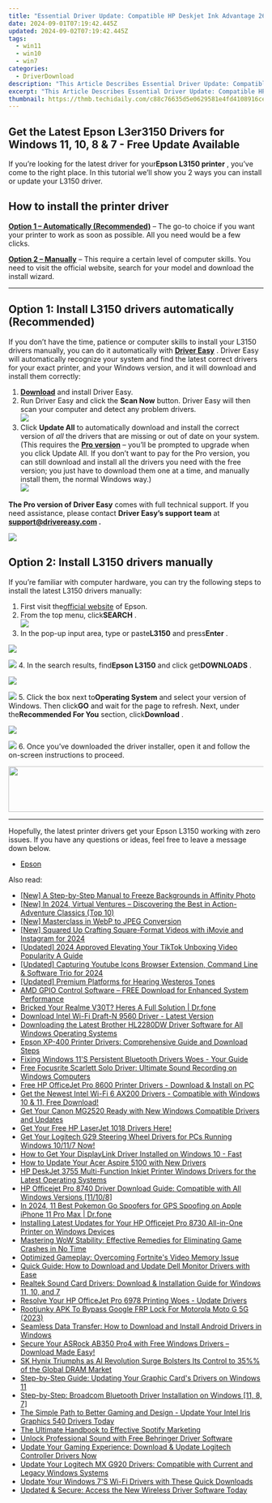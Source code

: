 ```yaml
---
title: "Essential Driver Update: Compatible HP Deskjet Ink Advantage 2652 Software for Windows 11, 10, 8 & 7 PCs"
date: 2024-09-01T07:19:42.445Z
updated: 2024-09-02T07:19:42.445Z
tags:
  - win11
  - win10
  - win7
categories:
  - DriverDownload
description: "This Article Describes Essential Driver Update: Compatible HP Deskjet Ink Advantage 2652 Software for Windows 11, 10, 8 & 7 PCs"
excerpt: "This Article Describes Essential Driver Update: Compatible HP Deskjet Ink Advantage 2652 Software for Windows 11, 10, 8 & 7 PCs"
thumbnail: https://thmb.techidaily.com/c88c76635d5e0629581e4fd4108916cee892ed1d438b3013953d19ca906db797.jpg
---
```


## Get the Latest Epson L3er3150 Drivers for Windows 11, 10, 8 & 7 - Free Update Available

If you’re looking for the latest driver for your**Epson L3150 printer** , you’ve come to the right place. In this tutorial we’ll show you 2 ways you can install or update your L3150 driver.

## How to install the printer driver

**[Option 1 – Automatically (Recommended)](https://www.drivereasy.com/knowledge/epson-l3150-driver-download-update-windows-10-8-7/#option1)**  – The go-to choice if you want your printer to work as soon as possible. All you need would be a few clicks.

[**Option 2 – Manually**](https://tools.techidaily.com/drivereasy/download/) – This require a certain level of computer skills. You need to visit the official website, search for your model and download the install wizard.

---

## Option 1: Install L3150 drivers automatically (Recommended)

 If you don’t have the time, patience or computer skills to install your L3150 drivers manually, you can do it automatically with **[Driver Easy](https://tools.techidaily.com/drivereasy/download/)**  . Driver Easy will automatically recognize your system and find the latest correct drivers for your exact printer, and your Windows version, and it will download and install them correctly:

1. **[Download](https://tools.techidaily.com/drivereasy/download/)**  and install Driver Easy.
2. Run Driver Easy and click the **Scan Now** button. Driver Easy will then scan your computer and detect any problem drivers.  
![](https://images.drivereasy.com/wp-content/uploads/2020/08/Scan-now.jpg)
3. Click **Update All** to automatically download and install the correct version of _all_ the drivers that are missing or out of date on your system.  
 (This requires the **[Pro version](https://tools.techidaily.com/drivereasy/download/)**  – you’ll be prompted to upgrade when you click Update All. If you don’t want to pay for the Pro version, you can still download and install all the drivers you need with the free version; you just have to download them one at a time, and manually install them, the normal Windows way.)  
![](https://images.drivereasy.com/wp-content/uploads/2020/12/de-update-l3150.jpg)

**The Pro version of Driver Easy** comes with full technical support. If you need assistance, please contact **Driver Easy’s support team** at **[support@drivereasy.com](https://tools.techidaily.com/drivereasy/download/) .**

<!-- affiliate ads begin -->
<a href="https://store.bitdefender.com/affiliate.php?ACCOUNT=BITLATIN&AFFILIATE=108875&PATH=http%3A%2F%2Fwww.bitdefender.com%2Fbusiness%3FAFFILIATE%3D108875%26RESOURCE%3D30%2525%2BOff%2Ball%2BGravityZone%2BProducts"><img src="https://www.bitdefender.com/content/dam/bitdefender/business/campaign/1200X628.png" border="0"></a>
<!-- affiliate ads end -->
## Option 2: Install L3150 drivers manually

 If you’re familiar with computer hardware, you can try the following steps to install the latest L3150 drivers manually:

1. First visit the[official website](https://epson.com.jm/) of Epson.
2. From the top menu, click**SEARCH** .  
![](https://images.drivereasy.com/wp-content/uploads/2020/12/epson-l3110-driver-manually-1.jpg)
3. In the pop-up input area, type or paste**L3150** and press**Enter** .  
<!-- affiliate ads begin -->
<a href="https://shop.incomedia.eu/order/checkout.php?PRODS=14095146&QTY=1&AFFILIATE=108875&CART=1"><img src="https://secure.2checkout.com/images/merchant/8b6cc3ee5ec407721ce3bf5ff4c0f56b/PRO_BUY_728x90-EN.jpg" border="0"></a>
<!-- affiliate ads end -->
![](https://images.drivereasy.com/wp-content/uploads/2020/12/epson-l3150-driver-manually-2.jpg)
4. In the search results, find**Epson L3150** and click get**DOWNLOADS** .  
<!-- affiliate ads begin -->
<a href="https://shop.systoolsgroup.com/affiliate.php?ACCOUNT=SYSTOOBY&AFFILIATE=108875&PATH=https%3A%2F%2Fwww.systoolsgroup.com%3FAFFILIATE%3D108875%26RESOURCE%3DSysTools%2BOST%2BRecovery"><img src="https://www.systoolsgroup.com/box/ost-recovery.png" border="0"></a>
<!-- affiliate ads end -->
![](https://images.drivereasy.com/wp-content/uploads/2020/12/epson-l3150-driver-manually-3.jpg)
5. Click the box next to**Operating System** and select your version of Windows. Then click**GO** and wait for the page to refresh. Next, under the**Recommended For You** section, click**Download** .  
<!-- affiliate ads begin -->
<a href="https://store.revouninstaller.com/order/checkout.php?PRODS=27889512&QTY=1&AFFILIATE=108875&CART=1"><img src="https://secure.avangate.com/images/merchant/4282ec8de8c9be897e7aff4aa231b1a4/728__90.jpg" border="0"></a>
<!-- affiliate ads end -->
![](https://images.drivereasy.com/wp-content/uploads/2020/12/epson-l3150-driver-manually-4.jpg)
6. Once you’ve downloaded the driver installer, open it and follow the on-screen instructions to proceed.
<!-- affiliate ads begin -->
<a href="https://natural-cycles.sjv.io/c/5597632/2072200/17885" target="_top" id="2072200"><img src="//a.impactradius-go.com/display-ad/17885-2072200" border="0" alt="" width="728" height="90"/></a><img height="0" width="0" src="https://imp.pxf.io/i/5597632/2072200/17885" style="position:absolute;visibility:hidden;" border="0" />
<!-- affiliate ads end -->

---

 Hopefully, the latest printer drivers get your Epson L3150 working with zero issues. If you have any questions or ideas, feel free to leave a message down below.

* [Epson](https://tools.techidaily.com/drivereasy/download/)

<ins class="adsbygoogle"
     style="display:block"
     data-ad-format="autorelaxed"
     data-ad-client="ca-pub-7571918770474297"
     data-ad-slot="1223367746"></ins>



<ins class="adsbygoogle"
     style="display:block"
     data-ad-client="ca-pub-7571918770474297"
     data-ad-slot="8358498916"
     data-ad-format="auto"
     data-full-width-responsive="true"></ins>

<span class="atpl-alsoreadstyle">Also read:</span>
<div><ul>
<li><a href="https://extra-tips.techidaily.com/new-a-step-by-step-manual-to-freeze-backgrounds-in-affinity-photo/"><u>[New] A Step-by-Step Manual to Freeze Backgrounds in Affinity Photo</u></a></li>
<li><a href="https://screen-mirroring-recording.techidaily.com/new-in-2024-virtual-ventures-discovering-the-best-in-action-adventure-classics-top-10/"><u>[New] In 2024, Virtual Ventures – Discovering the Best in Action-Adventure Classics (Top 10)</u></a></li>
<li><a href="https://extra-support.techidaily.com/new-masterclass-in-webp-to-jpeg-conversion/"><u>[New] Masterclass in WebP to JPEG Conversion</u></a></li>
<li><a href="https://instagram-video-recordings.techidaily.com/new-squared-up-crafting-square-format-videos-with-imovie-and-instagram-for-2024/"><u>[New] Squared Up  Crafting Square-Format Videos with iMovie and Instagram for 2024</u></a></li>
<li><a href="https://fox-http.techidaily.com/updated-2024-approved-elevating-your-tiktok-unboxing-video-popularity-a-guide/"><u>[Updated] 2024 Approved  Elevating Your TikTok Unboxing Video Popularity  A Guide</u></a></li>
<li><a href="https://facebook-record-videos.techidaily.com/updated-capturing-youtube-icons-browser-extension-command-line-and-software-trio-for-2024/"><u>[Updated] Capturing Youtube Icons  Browser Extension, Command Line & Software Trio for 2024</u></a></li>
<li><a href="https://fox-friendly.techidaily.com/updated-premium-platforms-for-hearing-westeros-tones/"><u>[Updated] Premium Platforms for Hearing Westeros Tones</u></a></li>
<li><a href="https://win-amazing.techidaily.com/amd-gpio-control-software-free-download-for-enhanced-system-performance/"><u>AMD GPIO Control Software – FREE Download for Enhanced System Performance</u></a></li>
<li><a href="https://howto.techidaily.com/bricked-your-realme-v30t-heres-a-full-solution-drfone-by-drfone-fix-android-problems-fix-android-problems/"><u>Bricked Your Realme V30T? Heres A Full Solution | Dr.fone</u></a></li>
<li><a href="https://win-amazing.techidaily.com/download-intel-wi-fi-draft-n-9560-driver-latest-version/"><u>Download Intel Wi-Fi Draft-N 9560 Driver - Latest Version</u></a></li>
<li><a href="https://win-amazing.techidaily.com/downloading-the-latest-brother-hl2280dw-driver-software-for-all-windows-operating-systems/"><u>Downloading the Latest Brother HL2280DW Driver Software for All Windows Operating Systems</u></a></li>
<li><a href="https://win-amazing.techidaily.com/epson-xp-400-printer-drivers-comprehensive-guide-and-download-steps/"><u>Epson XP-400 Printer Drivers: Comprehensive Guide and Download Steps</u></a></li>
<li><a href="https://win-amazing.techidaily.com/fixing-windows-11s-persistent-bluetooth-drivers-woes-your-guide/"><u>Fixing Windows 11'S Persistent Bluetooth Drivers Woes - Your Guide</u></a></li>
<li><a href="https://win-amazing.techidaily.com/free-focusrite-scarlett-solo-driver-ultimate-sound-recording-on-windows-computers/"><u>Free Focusrite Scarlett Solo Driver: Ultimate Sound Recording on Windows Computers</u></a></li>
<li><a href="https://win-amazing.techidaily.com/free-hp-officejet-pro-8600-printer-drivers-download-and-install-on-pc/"><u>Free HP OfficeJet Pro 8600 Printer Drivers - Download & Install on PC</u></a></li>
<li><a href="https://win-amazing.techidaily.com/get-the-newest-intel-wi-fi-6-ax200-drivers-compatible-with-windows-10-and-11-free-download/"><u>Get the Newest Intel Wi-Fi 6 AX200 Drivers - Compatible with Windows 10 & 11, Free Download!</u></a></li>
<li><a href="https://win-amazing.techidaily.com/get-your-canon-mg2520-ready-with-new-windows-compatible-drivers-and-updates/"><u>Get Your Canon MG2520 Ready with New Windows Compatible Drivers and Updates</u></a></li>
<li><a href="https://win-amazing.techidaily.com/1722974533194-get-your-free-hp-laserjet-1018-drivers-here/"><u>Get Your Free HP LaserJet 1018 Drivers Here!</u></a></li>
<li><a href="https://hardware-updates.techidaily.com/1722975860705-get-your-logitech-g29-steering-wheel-drivers-for-pcs-running-windows-10117-now/"><u>Get Your Logitech G29 Steering Wheel Drivers for PCs Running Windows 10/11/7 Now!</u></a></li>
<li><a href="https://win-amazing.techidaily.com/1722977220322-how-to-get-your-displaylink-driver-installed-on-windows-10-fast/"><u>How to Get Your DisplayLink Driver Installed on Windows 10 - Fast</u></a></li>
<li><a href="https://win-amazing.techidaily.com/how-to-update-your-acer-aspire-5100-with-new-drivers/"><u>How to Update Your Acer Aspire 5100 with New Drivers</u></a></li>
<li><a href="https://win-amazing.techidaily.com/hp-deskjet-3755-multi-function-inkjet-printer-windows-drivers-for-the-latest-operating-systems/"><u>HP DeskJet 3755 Multi-Function Inkjet Printer Windows Drivers for the Latest Operating Systems</u></a></li>
<li><a href="https://win-amazing.techidaily.com/hp-officejet-pro-8740-driver-download-guide-compatible-with-all-windows-versions-11108/"><u>HP Officejet Pro 8740 Driver Download Guide: Compatible with All Windows Versions [11/10/8]</u></a></li>
<li><a href="https://ios-pokemon-go.techidaily.com/in-2024-11-best-pokemon-go-spoofers-for-gps-spoofing-on-apple-iphone-11-pro-max-drfone-by-drfone-virtual-ios/"><u>In 2024, 11 Best Pokemon Go Spoofers for GPS Spoofing on Apple iPhone 11 Pro Max | Dr.fone</u></a></li>
<li><a href="https://win-amazing.techidaily.com/installing-latest-updates-for-your-hp-officejet-pro-8730-all-in-one-printer-on-windows-devices/"><u>Installing Latest Updates for Your HP Officejet Pro 8730 All-in-One Printer on Windows Devices</u></a></li>
<li><a href="https://win-blog.techidaily.com/1722988832134-mastering-wow-stability-effective-remedies-for-eliminating-game-crashes-in-no-time/"><u>Mastering WoW Stability: Effective Remedies for Eliminating Game Crashes in No Time</u></a></li>
<li><a href="https://win-able.techidaily.com/optimized-gameplay-overcoming-fortnites-video-memory-issue/"><u>Optimized Gameplay: Overcoming Fortnite's Video Memory Issue</u></a></li>
<li><a href="https://win-amazing.techidaily.com/quick-guide-how-to-download-and-update-dell-monitor-drivers-with-ease/"><u>Quick Guide: How to Download and Update Dell Monitor Drivers with Ease</u></a></li>
<li><a href="https://win-amazing.techidaily.com/realtek-sound-card-drivers-download-and-installation-guide-for-windows-11-10-and-7/"><u>Realtek Sound Card Drivers: Download & Installation Guide for Windows 11, 10, and 7</u></a></li>
<li><a href="https://hardware-updates.techidaily.com/resolve-your-hp-officejet-pro-6978-printing-woes-update-drivers/"><u>Resolve Your HP OfficeJet Pro 6978 Printing Woes - Update Drivers</u></a></li>
<li><a href="https://android-unlock.techidaily.com/rootjunky-apk-to-bypass-google-frp-lock-for-motorola-moto-g-5g-2023-by-drfone-android/"><u>Rootjunky APK To Bypass Google FRP Lock For Motorola Moto G 5G (2023)</u></a></li>
<li><a href="https://win-amazing.techidaily.com/seamless-data-transfer-how-to-download-and-install-android-drivers-in-windows/"><u>Seamless Data Transfer: How to Download and Install Android Drivers in Windows</u></a></li>
<li><a href="https://win-amazing.techidaily.com/secure-your-asrock-ab350-pro4-with-free-windows-drivers-download-made-easy/"><u>Secure Your ASRock AB350 Pro4 with Free Windows Drivers – Download Made Easy!</u></a></li>
<li><a href="https://hardware-reviews.techidaily.com/sk-hynix-triumphs-as-ai-revolution-surge-bolsters-its-control-to-35-of-the-global-dram-market/"><u>SK Hynix Triumphs as AI Revolution Surge Bolsters Its Control to 35%% of the Global DRAM Market</u></a></li>
<li><a href="https://win-amazing.techidaily.com/step-by-step-guide-updating-your-graphic-cards-drivers-on-windows-11/"><u>Step-by-Step Guide: Updating Your Graphic Card's Drivers on Windows 11</u></a></li>
<li><a href="https://win-amazing.techidaily.com/step-by-step-broadcom-bluetooth-driver-installation-on-windows-11-8-7/"><u>Step-by-Step: Broadcom Bluetooth Driver Installation on Windows [11, 8, 7]</u></a></li>
<li><a href="https://win-amazing.techidaily.com/the-simple-path-to-better-gaming-and-design-update-your-intel-iris-graphics-540-drivers-today/"><u>The Simple Path to Better Gaming and Design - Update Your Intel Iris Graphics 540 Drivers Today</u></a></li>
<li><a href="https://vp-tips.techidaily.com/the-ultimate-handbook-to-effective-spotify-marketing/"><u>The Ultimate Handbook to Effective Spotify Marketing</u></a></li>
<li><a href="https://win-amazing.techidaily.com/1722961322142-unlock-professional-sound-with-free-behringer-driver-software/"><u>Unlock Professional Sound with Free Behringer Driver Software</u></a></li>
<li><a href="https://win-amazing.techidaily.com/update-your-gaming-experience-download-and-update-logitech-controller-drivers-now/"><u>Update Your Gaming Experience: Download & Update Logitech Controller Drivers Now</u></a></li>
<li><a href="https://win-amazing.techidaily.com/update-your-logitech-mx-g920-drivers-compatible-with-current-and-legacy-windows-systems/"><u>Update Your Logitech MX G920 Drivers: Compatible with Current and Legacy Windows Systems</u></a></li>
<li><a href="https://win-amazing.techidaily.com/update-your-windows-7s-wi-fi-drivers-with-these-quick-downloads/"><u>Update Your Windows 7'S Wi-Fi Drivers with These Quick Downloads</u></a></li>
<li><a href="https://win-amazing.techidaily.com/updated-and-secure-access-the-new-wireless-driver-software-today/"><u>Updated & Secure: Access the New Wireless Driver Software Today</u></a></li>
</ul></div>
